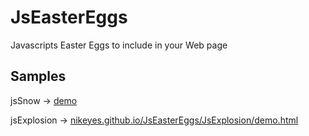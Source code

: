 # JsEasterEggs
Javascripts Easter Eggs to include in your  Web page

## Samples
jsSnow -> <a target="_blank" href="http://nikeyes.github.io/JsEasterEggs/JsSnow/demo.html">demo</a>

jsExplosion -> <a target="_blank" href="http://nikeyes.github.io/JsEasterEggs/JsExplosion/demo.html">nikeyes.github.io/JsEasterEggs/JsExplosion/demo.html</a>
